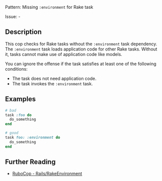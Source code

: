 Pattern: Missing `:environment` for Rake task

Issue: -

## Description

This cop checks for Rake tasks without the `:environment` task
dependency. The `:environment` task loads application code for other
Rake tasks. Without it, tasks cannot make use of application code like
models.

You can ignore the offense if the task satisfies at least one of the
following conditions:
* The task does not need application code.
* The task invokes the `:environment` task.

## Examples

```ruby
# bad
task :foo do
  do_something
end

# good
task foo: :environment do
  do_something
end
```

## Further Reading

* [RuboCop - Rails/RakeEnvironment](https://docs.rubocop.org/rubocop-rails/cops_rails.html)
